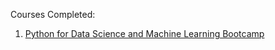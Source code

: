 Courses Completed:
1. [Python for Data Science and Machine Learning Bootcamp](https://www.udemy.com/course/python-for-data-science-and-machine-learning-bootcamp/)
